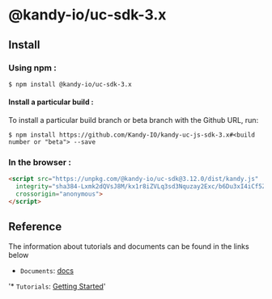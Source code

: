 # @kandy-io/uc-sdk-3.x

## Install

### Using npm :

`$ npm install @kandy-io/uc-sdk-3.x`

#### Install a particular build :

To install a particular build branch or beta branch with the Github URL, run:

`$ npm install https://github.com/Kandy-IO/kandy-uc-js-sdk-3.x#<build number or "beta"> --save`

### In the browser :
```html
<script src="https://unpkg.com/@kandy-io/uc-sdk@3.12.0/dist/kandy.js"
  integrity="sha384-Lxmk2dQVsJ8M/kx1r8iZVLq3sd3Nquzay2Exc/b6Du3xI4iCf5ZC6+iAOOBBaYbH"
  crossorigin="anonymous">
</script>
```
## Reference

The information about tutorials and documents can be found in the links below

* `Documents`: [docs](https://kandy-io.github.io/kandy-uc-js-sdk-3.x/docs)

'* `Tutorials`:  [Getting Started](https://Kandy-IO.github.io/kandy-uc-js-sdk-3.x/tutorials/#/Getting%20Started)'
